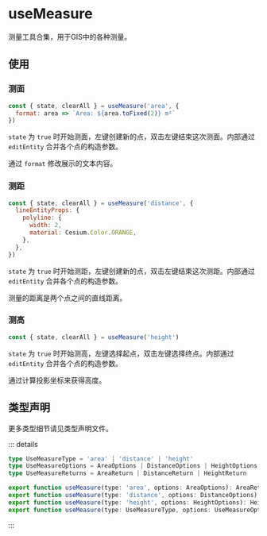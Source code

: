 # useMeasure

测量工具合集，用于GIS中的各种测量。

## 使用

### 测面

```js
const { state, clearAll } = useMeasure('area', {
  format: area => `Area: ${area.toFixed(2)} m²`
})
```

`state` 为 `true` 时开始测面，左键创建新的点，双击左键结束这次测面。内部通过 `editEntity` 合并各个点的构造参数。

通过 `format` 修改展示的文本内容。

### 测距

```js
const { state, clearAll } = useMeasure('distance', {
  lineEntityProps: {
    polyline: {
      width: 2,
      material: Cesium.Color.ORANGE,
    },
  },
})
```

`state` 为 `true` 时开始测距，左键创建新的点，双击左键结束这次测距。内部通过 `editEntity` 合并各个点的构造参数。

测量的距离是两个点之间的直线距离。

### 测高

```js
const { state, clearAll } = useMeasure('height')
```

`state` 为 `true` 时开始测高，左键选择起点，双击左键选择终点。内部通过 `editEntity` 合并各个点的构造参数。

通过计算投影坐标来获得高度。

## 类型声明

更多类型细节请见类型声明文件。

::: details

```ts
type UseMeasureType = 'area' | 'distance' | 'height'
type UseMeasureOptions = AreaOptions | DistanceOptions | HeightOptions
type UseMeasureReturns = AreaReturn | DistanceReturn | HeightReturn

export function useMeasure(type: 'area', options: AreaOptions): AreaReturn
export function useMeasure(type: 'distance', options: DistanceOptions): DistanceReturn
export function useMeasure(type: 'height', options: HeightOptions): HeightReturn
export function useMeasure(type: UseMeasureType, options: UseMeasureOptions): UseMeasureReturns
```

:::
